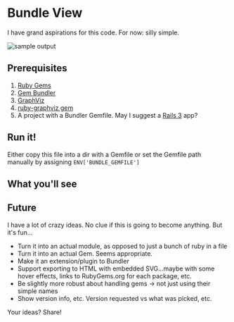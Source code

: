 # Bundle View #

I have grand aspirations for this code.
For now: silly simple.

![sample output](http://github.com/kevmoo/bundle_view/raw/master/sample_output-rails_app.svg)

## Prerequisites ##

1. [Ruby Gems](http://rubygems.org/)
2. [Gem Bundler](http://gembundler.com/)
3. [GraphViz](http://www.graphviz.org/)
4. [ruby-graphviz gem](http://rubygems.org/gems/ruby-graphviz)
5. A project with a Bundler Gemfile. May I suggest a [Rails 3](http://guides.rails.info/3_0_release_notes.html) app?

## Run it! ##

Either copy this file into a dir with a Gemfile or set the Gemfile path manually by assigning `ENV['BUNDLE_GEMFILE']`

## What you'll see ##


## Future ##

I have a lot of crazy ideas. No clue if this is going to become anything. But it's fun...

* Turn it into an actual module, as opposed to just a bunch of ruby in a file
* Turn it into an actual Gem. Seems appropriate.
* Make it an extension/plugin to Bundler
* Support exporting to HTML with embedded SVG...maybe with some hover effects, links to RubyGems.org for each package, etc.
* Be slightly more robust about handling gems -> not just using their simple names
* Show version info, etc. Version requested vs what was picked, etc.

Your ideas? Share!
